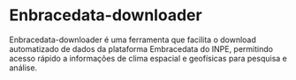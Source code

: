 # Enbracedata-downloader
Enbracedata-downloader é uma ferramenta que facilita o download automatizado de dados da plataforma Embracedata do INPE, permitindo acesso rápido a informações de clima espacial e geofísicas para pesquisa e análise.
